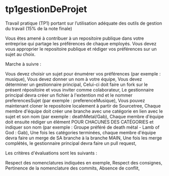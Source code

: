 # tp1gestionDeProjet

Travail pratique (TP1) portant sur l’utilisation adéquate des outils de gestion du travail (15% de la note finale)

Vous êtes amené à contribuer à un repositoire publique dans votre entreprise qui partage les préférences de chaque employés.
Vous devez vous approprier le repositoire publique et rédiger vos préférences sur un sujet au choix.

Marche à suivre :

Vous devez choisir un sujet pour énumérer vos préférences (par exemple : musique),
Vous devez donner un nom à votre équipe,
Vous devez déterminer un gestionnaire principal,
Celui-ci doit faire un fork sur le présent répositoire et vous inviter comme colaborateur,
Le gestionnaire principal devra créer un fichier à l'extention md et le nommer preferencesSujet (par exemple : preferenceMusique),
Vous pouvez maintenant cloner le repositoire localement à partir de Sourcetree,
Chaque membre d'équipe doit créer une branche avec une catégorie en lien avec le sujet et son nom (par exemple : deathMetal/Gab),
Chaque membre d'équipe doit ensuite rédiger un élément POUR CHACUNES DES CATÉGORIES et indiquer son nom (par exemple : Groupe préféré de death métal - Lamb of God : Gab),
Une fois les catégories terminées, chaque membre d'équipe devra faire un merge de SA branche à la branche MAIN,
Une fois les merge complétés, le gestionnaire principal devra faire un pull request,

Les critères d'évaluations sont les suivants :

Respect des nomenclatures indiquées en exemple,
Respect des consignes,
Pertinence de la nomenclature des commits,
Absence de conflit,




